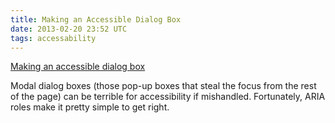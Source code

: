 ```yaml
---
title: Making an Accessible Dialog Box
date: 2013-02-20 23:52 UTC
tags: accessability
---
```


[Making an accessible dialog box][1]

Modal dialog boxes (those pop-up boxes that steal the focus from the rest of the page) can be terrible for accessibility if mishandled. Fortunately, ARIA roles make it pretty simple to get right.

[1]: http://www.nczonline.net/blog/2013/02/12/making-an-accessible-dialog-box
